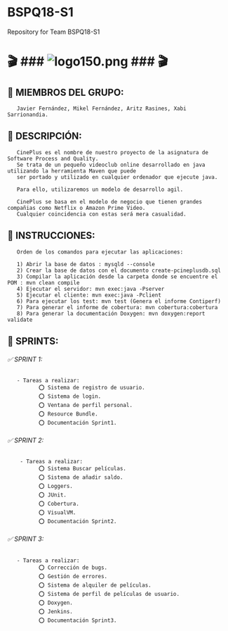 # BSPQ18-S1
Repository for Team BSPQ18-S1




#  🎬 ### ![logo150.png](https://s26.postimg.cc/eiqjhu0pl/logo150.png) ### 🎬
       
## 🔰 MIEMBROS DEL GRUPO:
       
       Javier Fernández, Mikel Fernández, Aritz Rasines, Xabi Sarrionandia.
       
## 🔰 DESCRIPCIÓN:
       
       CinePlus es el nombre de nuestro proyecto de la asignatura de Software Process and Quality. 
       Se trata de un pequeño videoclub online desarrollado en java utilizando la herramienta Maven que puede 
       ser portado y utilizado en cualquier ordenador que ejecute java. 
       
       Para ello, utilizaremos un modelo de desarrollo agil. 
       
       CinePlus se basa en el modelo de negocio que tienen grandes compañias como Netflix o Amazon Prime Video.
       Cualquier coincidencia con estas será mera casualidad.
       
## 🔰 INSTRUCCIONES:

       Orden de los comandos para ejecutar las aplicaciones:
       
       1) Abrir la base de datos : mysqld --console
       2) Crear la base de datos con el documento create-pcineplusdb.sql
       3) Compilar la aplicación desde la carpeta donde se encuentre el POM : mvn clean compile
       4) Ejecutar el servidor: mvn exec:java -Pserver
       5) Ejecutar el cliente: mvn exec:java -Pclient
       6) Para ejecutar los test: mvn test (Genera el informe Contiperf)
       7) Para generar el informe de cobertura: mvn cobertura:cobertura
       8) Para generar la documentación Doxygen: mvn doxygen:report validate
       
## 🔰 SPRINTS:

###### ✅ SPRINT 1:
        
                      
       - Tareas a realizar:
              ⭕ Sistema de registro de usuario.
              ⭕ Sistema de login.
              ⭕ Ventana de perfil personal.
              ⭕ Resource Bundle.
              ⭕ Documentación Sprint1.
        
###### ✅ SPRINT 2:
       
        - Tareas a realizar:
              ⭕ Sistema Buscar películas.
              ⭕ Sistema de añadir saldo.
              ⭕ Loggers.
              ⭕ JUnit.
              ⭕ Cobertura.
              ⭕ VisualVM.
              ⭕ Documentación Sprint2.
       
###### ✅ SPRINT 3:

       - Tareas a realizar:
              ⭕ Corrección de bugs.
              ⭕ Gestión de errores.
              ⭕ Sistema de alquiler de películas.
              ⭕ Sistema de perfil de películas de usuario.
              ⭕ Doxygen.
              ⭕ Jenkins.
              ⭕ Documentación Sprint3.
              
